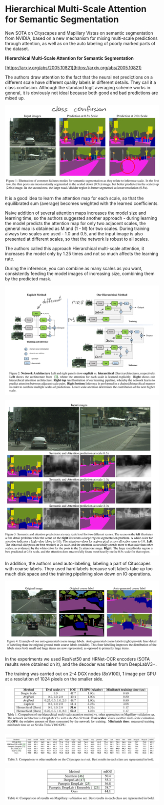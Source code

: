 # Hierarchical Multi-Scale Attention for Semantic Segmentation

New SOTA on Cityscapes and Mapillary Vistas on semantic segmentation from NVIDIA, based on a new mechanism for mixing multi-scale predictions through attention, as well as on the auto labeling of poorly marked parts of the dataset.

**Hierarchical Multi-Scale Attention for Semantic Segmentation**

[https://arxiv.org/abs/2005.10821](https://arxiv.org/abs/2005.10821)

The authors draw attention to the fact that the neural net predictions on a different scale have different quality labels in different details. They call it a class confusion. Although the standard logit averaging scheme works in general, it is obviously not ideal because both good and bad predictions are mixed up.

![image.png](images/HIERARCHICAL%20MULTI%20SCALE%20ATTENTION%20FOR%20SEMANTIC%20SE%204620ce37532b4337851fc24423c2c7ab/image.png)

It is a good idea to learn the attention map for each scale, so that the equilibrated sum (average) becomes weighted with the learned coefficients.

Naive addition of several attention maps increases the model size and learning time, so the authors suggested another approach - during learning the model predicts the attention map for only two adjacent scales, the general map is obtained as M and (1 - M) for two scales. During training always two scales are used - 1.0 and 0.5, and the input image is also presented at different scales, so that the network is robust to all scales.

The authors called this approach Hierarchical multi-scale attention, it increases the model only by 1.25 times and not so much affects the learning rate.

During the inference, you can combine as many scales as you want, consistently feeding the model images of increasing size, combining them by the predicted mask.

![image.png](images/HIERARCHICAL%20MULTI%20SCALE%20ATTENTION%20FOR%20SEMANTIC%20SE%204620ce37532b4337851fc24423c2c7ab/image%201.png)

![image.png](images/HIERARCHICAL%20MULTI%20SCALE%20ATTENTION%20FOR%20SEMANTIC%20SE%204620ce37532b4337851fc24423c2c7ab/image%202.png)

In addition, the authors used auto-labeling, labeling a part of Cituscapes with coarse labels. They used hard labels because soft labels take up too much disk space and the training pipelining slow down on IO operations.

![image.png](images/HIERARCHICAL%20MULTI%20SCALE%20ATTENTION%20FOR%20SEMANTIC%20SE%204620ce37532b4337851fc24423c2c7ab/image%203.png)

In the experiments we used ResNet50 and HRNet-OCR encoders (SOTA results were obtained on it), and the decoder was taken from DeepLabV3+.

The training was carried out on 2-4 DGX nodes (8xV100), 1 image per GPU at a resolution of 1024 pixels on the smaller side.

![image.png](images/HIERARCHICAL%20MULTI%20SCALE%20ATTENTION%20FOR%20SEMANTIC%20SE%204620ce37532b4337851fc24423c2c7ab/image%204.png)

![image.png](images/HIERARCHICAL%20MULTI%20SCALE%20ATTENTION%20FOR%20SEMANTIC%20SE%204620ce37532b4337851fc24423c2c7ab/image%205.png)

![image.png](images/HIERARCHICAL%20MULTI%20SCALE%20ATTENTION%20FOR%20SEMANTIC%20SE%204620ce37532b4337851fc24423c2c7ab/image%206.png)
